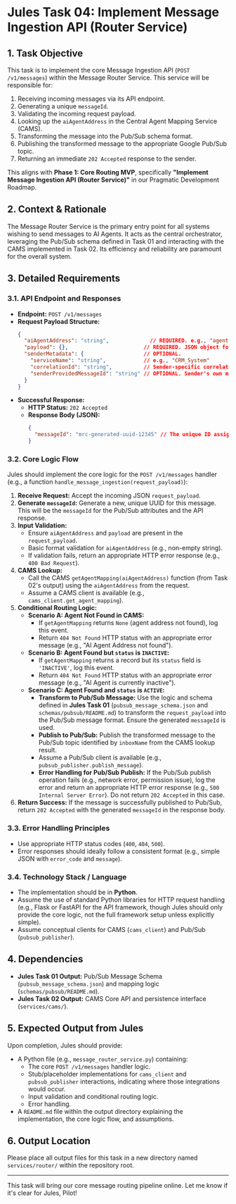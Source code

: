 # Jules Task 04: Implement Message Ingestion API (Router Service)

## 1. Task Objective

This task is to implement the core Message Ingestion API (`POST /v1/messages`) within the Message Router Service. This service will be responsible for:
1.  Receiving incoming messages via its API endpoint.
2.  Generating a unique `messageId`.
3.  Validating the incoming request payload.
4.  Looking up the `aiAgentAddress` in the Central Agent Mapping Service (CAMS).
5.  Transforming the message into the Pub/Sub schema format.
6.  Publishing the transformed message to the appropriate Google Pub/Sub topic.
7.  Returning an immediate `202 Accepted` response to the sender.

This aligns with **Phase 1: Core Routing MVP**, specifically **"Implement Message Ingestion API (Router Service)"** in our Pragmatic Development Roadmap.

## 2. Context & Rationale

The Message Router Service is the primary entry point for all systems wishing to send messages to AI Agents. It acts as the central orchestrator, leveraging the Pub/Sub schema defined in Task 01 and interacting with the CAMS implemented in Task 02. Its efficiency and reliability are paramount for the overall system.

## 3. Detailed Requirements

### 3.1. API Endpoint and Responses

* **Endpoint:** `POST /v1/messages`
* **Request Payload Structure:**
    ```json
    {
      "aiAgentAddress": "string",             // REQUIRED. e.g., "agent-sales@yourorg.com"
      "payload": {},                        // REQUIRED. JSON object for the AI Agent.
      "senderMetadata": {                   // OPTIONAL.
        "serviceName": "string",            // e.g., "CRM_System"
        "correlationId": "string",          // Sender-specific correlation ID.
        "senderProvidedMessageId": "string" // OPTIONAL. Sender's own message ID.
      }
    }
    ```
* **Successful Response:**
    * **HTTP Status:** `202 Accepted`
    * **Response Body (JSON):**
        ```json
        {
          "messageId": "mrc-generated-uuid-12345" // The unique ID assigned to the message by the Router.
        }
        ```

### 3.2. Core Logic Flow

Jules should implement the core logic for the `POST /v1/messages` handler (e.g., a function `handle_message_ingestion(request_payload)`):

1.  **Receive Request:** Accept the incoming JSON `request_payload`.
2.  **Generate `messageId`:** Generate a new, unique UUID for this message. This will be the `messageId` for the Pub/Sub attributes and the API response.
3.  **Input Validation:**
    * Ensure `aiAgentAddress` and `payload` are present in the `request_payload`.
    * Basic format validation for `aiAgentAddress` (e.g., non-empty string).
    * If validation fails, return an appropriate HTTP error response (e.g., `400 Bad Request`).
4.  **CAMS Lookup:**
    * Call the CAMS `getAgentMapping(aiAgentAddress)` function (from Task 02's output) using the `aiAgentAddress` from the request.
    * Assume a CAMS client is available (e.g., `cams_client.get_agent_mapping`).
5.  **Conditional Routing Logic:**
    * **Scenario A: Agent Not Found in CAMS:**
        * If `getAgentMapping` returns `None` (agent address not found), log this event.
        * Return `404 Not Found` HTTP status with an appropriate error message (e.g., "AI Agent Address not found").
    * **Scenario B: Agent Found but `status` is `INACTIVE`:**
        * If `getAgentMapping` returns a record but its `status` field is `'INACTIVE'`, log this event.
        * Return `404 Not Found` HTTP status with an appropriate error message (e.g., "AI Agent is currently inactive").
    * **Scenario C: Agent Found and `status` is `ACTIVE`:**
        * **Transform to Pub/Sub Message:** Use the logic and schema defined in **Jules Task 01** (`pubsub_message_schema.json` and `schemas/pubsub/README.md`) to transform the `request_payload` into the Pub/Sub message format. Ensure the generated `messageId` is used.
        * **Publish to Pub/Sub:** Publish the transformed message to the Pub/Sub topic identified by `inboxName` from the CAMS lookup result.
        * Assume a Pub/Sub client is available (e.g., `pubsub_publisher.publish_message`).
        * **Error Handling for Pub/Sub Publish:** If the Pub/Sub publish operation fails (e.g., network error, permission issue), log the error and return an appropriate HTTP error response (e.g., `500 Internal Server Error`). Do not return `202 Accepted` in this case.
6.  **Return Success:** If the message is successfully published to Pub/Sub, return `202 Accepted` with the generated `messageId` in the response body.

### 3.3. Error Handling Principles

* Use appropriate HTTP status codes (`400`, `404`, `500`).
* Error responses should ideally follow a consistent format (e.g., simple JSON with `error_code` and `message`).

### 3.4. Technology Stack / Language

* The implementation should be in **Python**.
* Assume the use of standard Python libraries for HTTP request handling (e.g., Flask or FastAPI for the API framework, though Jules should only provide the core logic, not the full framework setup unless explicitly simple).
* Assume conceptual clients for CAMS (`cams_client`) and Pub/Sub (`pubsub_publisher`).

## 4. Dependencies

* **Jules Task 01 Output:** Pub/Sub Message Schema (`pubsub_message_schema.json`) and mapping logic (`schemas/pubsub/README.md`).
* **Jules Task 02 Output:** CAMS Core API and persistence interface (`services/cams/`).

## 5. Expected Output from Jules

Upon completion, Jules should provide:

* A Python file (e.g., `message_router_service.py`) containing:
    * The core `POST /v1/messages` handler logic.
    * Stub/placeholder implementations for `cams_client` and `pubsub_publisher` interactions, indicating where those integrations would occur.
    * Input validation and conditional routing logic.
    * Error handling.
* A `README.md` file within the output directory explaining the implementation, the core logic flow, and assumptions.

## 6. Output Location

Please place all output files for this task in a new directory named `services/router/` within the repository root.

---

This task will bring our core message routing pipeline online. Let me know if it's clear for Jules, Pilot!
